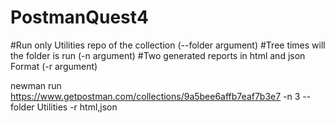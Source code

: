 # PostmanQuest4

#Run only Utilities repo of the collection (--folder argument)
#Tree times will the folder is run (-n argument)
#Two generated reports in html and json Format (-r argument)

newman run https://www.getpostman.com/collections/9a5bee6affb7eaf7b3e7 -n 3 --folder Utilities -r html,json
